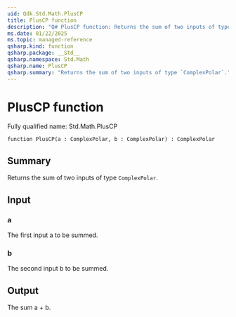 ```yaml
---
uid: Qdk.Std.Math.PlusCP
title: PlusCP function
description: "Q# PlusCP function: Returns the sum of two inputs of type `ComplexPolar`."
ms.date: 01/22/2025
ms.topic: managed-reference
qsharp.kind: function
qsharp.package: __Std__
qsharp.namespace: Std.Math
qsharp.name: PlusCP
qsharp.summary: "Returns the sum of two inputs of type `ComplexPolar`."
---
```


# PlusCP function

Fully qualified name: Std.Math.PlusCP

```qsharp
function PlusCP(a : ComplexPolar, b : ComplexPolar) : ComplexPolar
```

## Summary
Returns the sum of two inputs of type `ComplexPolar`.

## Input
### a
The first input a to be summed.
### b
The second input b to be summed.

## Output
The sum a + b.
